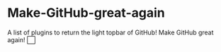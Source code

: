 # Make-GitHub-great-again
A list of plugins to return the light topbar of GitHub! Make GitHub great again! :white_large_square:
